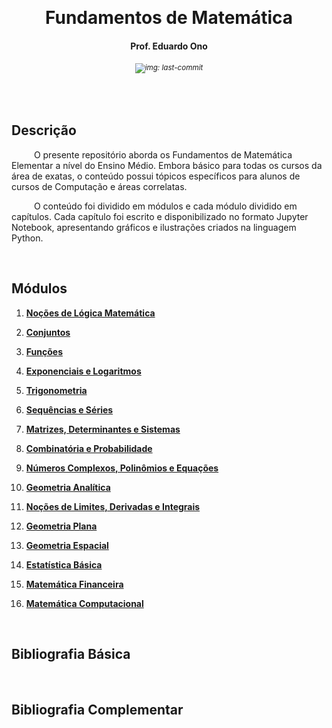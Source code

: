 &nbsp;

<h1 align="center">Fundamentos de Matemática</h1>
<h4 align="center">Prof. Eduardo Ono</h4>
<h6 align="center"><sup><img src="https://img.shields.io/github/last-commit/eduardo-ono/Fundamentos-de-Matematica" alt="img: last-commit"></sup></h6>

&nbsp;

## Descrição

&emsp; &emsp; O presente repositório aborda os Fundamentos de Matemática Elementar a nível do Ensino Médio. Embora básico para todas os cursos da área de exatas, o conteúdo possui tópicos específicos para alunos de cursos de Computação e áreas correlatas.

&emsp; &emsp; O conteúdo foi dividido em módulos e cada módulo dividido em capítulos. Cada capítulo foi escrito e disponibilizado no formato Jupyter Notebook, apresentando gráficos e ilustrações criados na linguagem Python.

&nbsp;

## Módulos

1. [__Noções de Lógica Matemática__](./conteudo/01-logica-matematica/)

1. [__Conjuntos__](./conteudo/02-conjuntos/)

1. [__Funções__](./conteudo/03-funcoes/)

1. [__Exponenciais e Logaritmos__](./conteudo/04-exponenciais-e-logaritmos/)

1. [__Trigonometria__](./conteudo/05-trigonometria/)

1. [__Sequências e Séries__](./conteudo/06-sequencias-series/)

1. [__Matrizes, Determinantes e Sistemas__](./conteudo/07-matrizes-determinantes-sistemas/)

1. [__Combinatória e Probabilidade__](./conteudo/08-combinatoria-probabilidade/)

1. [__Números Complexos, Polinômios e Equações__](./conteudo/09-complexos-polinomios-equacoes/)

1. [__Geometria Analítica__](./conteudo/10-geometria-analitica/)

1. [__Noções de Limites, Derivadas e Integrais__](./conteudo/11-limites-derivadas-integrais/)

1. [__Geometria Plana__](./conteudo/12-geometria-plana/)

1. [__Geometria Espacial__](./conteudo/13-geometria-espacial/)

1. [__Estatística Básica__](./conteudo/14-estatistica-basica/)

1. [__Matemática Financeira__](./conteudo/15-matematica-financeira/)

1. [__Matemática Computacional__](./conteudo/16-metematica-computacional/)

&nbsp;

## Bibliografia Básica

&nbsp;

## Bibliografia Complementar

&nbsp;

